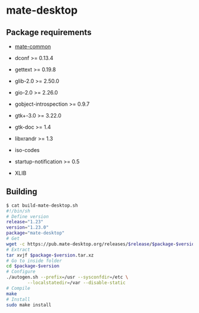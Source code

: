 # mate-desktop

## Package requirements

  * [mate-common](mate-common.md)

  * dconf >= 0.13.4

  * gettext >= 0.19.8

  * glib-2.0 >= 2.50.0

  * gio-2.0 >= 2.26.0

  * gobject-introspection >= 0.9.7

  * gtk+-3.0 >= 3.22.0

  * gtk-doc >= 1.4

  * libxrandr >= 1.3

  * iso-codes

  * startup-notification >= 0.5

  * XLIB

## Building

```bash
$ cat build-mate-desktop.sh
#!/bin/sh
# Define version
release="1.23"
version="1.23.0"
package="mate-desktop"
# Get
wget -c https://pub.mate-desktop.org/releases/$release/$package-$version.tar.xz
# Extract
tar xvjf $package-$version.tar.xz
# Go to inside folder
cd $package-$version
# Configure
./autogen.sh --prefix=/usr --sysconfdir=/etc \
        --localstatedir=/var --disable-static
# Compile
make
# Install
sudo make install
```


